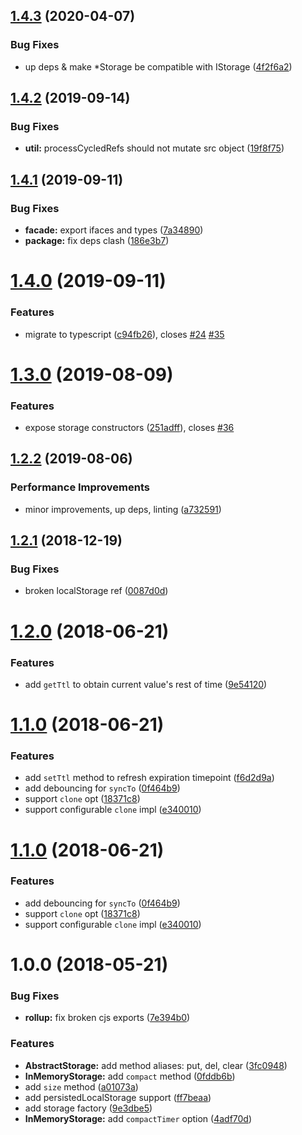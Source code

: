 ## [1.4.3](https://github.com/qiwi/primitive-storage/compare/v1.4.2...v1.4.3) (2020-04-07)


### Bug Fixes

* up deps & make *Storage be compatible with IStorage ([4f2f6a2](https://github.com/qiwi/primitive-storage/commit/4f2f6a21eb7b9a70c72155de48b8f40cb4d2505d))

## [1.4.2](https://github.com/qiwi/primitive-storage/compare/v1.4.1...v1.4.2) (2019-09-14)


### Bug Fixes

* **util:** processCycledRefs should not mutate src object ([19f8f75](https://github.com/qiwi/primitive-storage/commit/19f8f75))

## [1.4.1](https://github.com/qiwi/primitive-storage/compare/v1.4.0...v1.4.1) (2019-09-11)


### Bug Fixes

* **facade:** export ifaces and types ([7a34890](https://github.com/qiwi/primitive-storage/commit/7a34890))
* **package:** fix deps clash ([186e3b7](https://github.com/qiwi/primitive-storage/commit/186e3b7))

# [1.4.0](https://github.com/qiwi/primitive-storage/compare/v1.3.0...v1.4.0) (2019-09-11)


### Features

* migrate to typescript ([c94fb26](https://github.com/qiwi/primitive-storage/commit/c94fb26)), closes [#24](https://github.com/qiwi/primitive-storage/issues/24) [#35](https://github.com/qiwi/primitive-storage/issues/35)

# [1.3.0](https://github.com/qiwi/primitive-storage/compare/v1.2.2...v1.3.0) (2019-08-09)


### Features

* expose storage constructors ([251adff](https://github.com/qiwi/primitive-storage/commit/251adff)), closes [#36](https://github.com/qiwi/primitive-storage/issues/36)

## [1.2.2](https://github.com/qiwi/primitive-storage/compare/v1.2.1...v1.2.2) (2019-08-06)


### Performance Improvements

* minor improvements, up deps, linting ([a732591](https://github.com/qiwi/primitive-storage/commit/a732591))

## [1.2.1](https://github.com/qiwi/primitive-storage/compare/v1.2.0...v1.2.1) (2018-12-19)


### Bug Fixes

* broken localStorage ref ([0087d0d](https://github.com/qiwi/primitive-storage/commit/0087d0d))

# [1.2.0](https://github.com/qiwi/primitive-storage/compare/v1.1.0...v1.2.0) (2018-06-21)


### Features

* add `getTtl` to obtain current value's rest of time ([9e54120](https://github.com/qiwi/primitive-storage/commit/9e54120))

# [1.1.0](https://github.com/qiwi/primitive-storage/compare/v1.0.0...v1.1.0) (2018-06-21)


### Features

* add `setTtl` method to refresh expiration timepoint ([f6d2d9a](https://github.com/qiwi/primitive-storage/commit/f6d2d9a))
* add debouncing for `syncTo` ([0f464b9](https://github.com/qiwi/primitive-storage/commit/0f464b9))
* support `clone` opt ([18371c8](https://github.com/qiwi/primitive-storage/commit/18371c8))
* support configurable `clone` impl ([e340010](https://github.com/qiwi/primitive-storage/commit/e340010))

# [1.1.0](https://github.com/qiwi/primitive-storage/compare/v1.0.0...v1.1.0) (2018-06-21)


### Features

* add debouncing for `syncTo` ([0f464b9](https://github.com/qiwi/primitive-storage/commit/0f464b9))
* support `clone` opt ([18371c8](https://github.com/qiwi/primitive-storage/commit/18371c8))
* support configurable `clone` impl ([e340010](https://github.com/qiwi/primitive-storage/commit/e340010))

<a name="1.0.0"></a>
# 1.0.0 (2018-05-21)


### Bug Fixes

* **rollup:** fix broken cjs exports ([7e394b0](https://github.com/antongolub/primitive-storage/commit/7e394b0))


### Features

* **AbstractStorage:** add method aliases: put, del, clear ([3fc0948](https://github.com/antongolub/primitive-storage/commit/3fc0948))
* **InMemoryStorage:** add `compact` method ([0fddb6b](https://github.com/antongolub/primitive-storage/commit/0fddb6b))
* add `size` method ([a01073a](https://github.com/antongolub/primitive-storage/commit/a01073a))
* add persistedLocalStorage support ([ff7beaa](https://github.com/antongolub/primitive-storage/commit/ff7beaa))
* add storage factory ([9e3dbe5](https://github.com/antongolub/primitive-storage/commit/9e3dbe5))
* **InMemoryStorage:** add `compactTimer` option ([4adf70d](https://github.com/antongolub/primitive-storage/commit/4adf70d))
